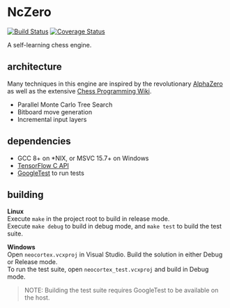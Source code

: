 # NcZero

[![Build Status](https://travis-ci.com/codeandkey/nczero.svg?branch=master)](https://travis-ci.com/codeandkey/nczero) [![Coverage Status](https://coveralls.io/repos/github/codeandkey/nczero/badge.svg?branch=master&kill_cache=1)](https://coveralls.io/github/codeandkey/nczero?branch=master)

A self-learning chess engine.

## architecture

Many techniques in this engine are inspired by the revolutionary [AlphaZero](https://arxiv.org/pdf/1712.01815.pdf) as well as the extensive [Chess Programming Wiki](https://www.chessprogramming.org).

- Parallel Monte Carlo Tree Search
- Bitboard move generation
- Incremental input layers

## dependencies

- GCC 8+ on \*NIX, or MSVC 15.7+ on Windows
- [TensorFlow C API](https://www.tensorflow.org/install/lang_c)
- [GoogleTest](https://github.com/google/googletest) to run tests

## building

**Linux**<br>
Execute `make` in the project root to build in release mode.<br>
Execute `make debug` to build in debug mode, and `make test` to build the test suite.<br>

**Windows**<br>
Open `neocortex.vcxproj` in Visual Studio. Build the solution in either Debug or Release mode.<br>
To run the test suite, open `neocortex_test.vcxproj` and build in Debug mode.<br>

> NOTE: Building the test suite requires GoogleTest to be available on the host.
